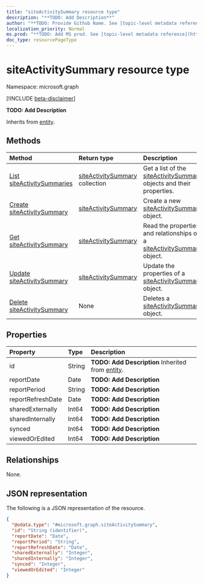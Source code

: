 ```yaml
---
title: "siteActivitySummary resource type"
description: "**TODO: Add Description**"
author: "**TODO: Provide Github Name. See [topic-level metadata reference](https://msgo.azurewebsites.net/add/document/guidelines/metadata.html#topic-level-metadata)**"
localization_priority: Normal
ms.prod: "**TODO: Add MS prod. See [topic-level metadata reference](https://msgo.azurewebsites.net/add/document/guidelines/metadata.html#topic-level-metadata)**"
doc_type: resourcePageType
---
```


# siteActivitySummary resource type

Namespace: microsoft.graph

[!INCLUDE [beta-disclaimer](../../includes/beta-disclaimer.md)]

**TODO: Add Description**


Inherits from [entity](../resources/entity.md).

## Methods
|Method|Return type|Description|
|:---|:---|:---|
|[List siteActivitySummaries](../api/siteactivitysummary-list.md)|[siteActivitySummary](../resources/siteactivitysummary.md) collection|Get a list of the [siteActivitySummary](../resources/siteactivitysummary.md) objects and their properties.|
|[Create siteActivitySummary](../api/siteactivitysummary-create.md)|[siteActivitySummary](../resources/siteactivitysummary.md)|Create a new [siteActivitySummary](../resources/siteactivitysummary.md) object.|
|[Get siteActivitySummary](../api/siteactivitysummary-get.md)|[siteActivitySummary](../resources/siteactivitysummary.md)|Read the properties and relationships of a [siteActivitySummary](../resources/siteactivitysummary.md) object.|
|[Update siteActivitySummary](../api/siteactivitysummary-update.md)|[siteActivitySummary](../resources/siteactivitysummary.md)|Update the properties of a [siteActivitySummary](../resources/siteactivitysummary.md) object.|
|[Delete siteActivitySummary](../api/siteactivitysummary-delete.md)|None|Deletes a [siteActivitySummary](../resources/siteactivitysummary.md) object.|

## Properties
|Property|Type|Description|
|:---|:---|:---|
|id|String|**TODO: Add Description** Inherited from [entity](../resources/entity.md).|
|reportDate|Date|**TODO: Add Description**|
|reportPeriod|String|**TODO: Add Description**|
|reportRefreshDate|Date|**TODO: Add Description**|
|sharedExternally|Int64|**TODO: Add Description**|
|sharedInternally|Int64|**TODO: Add Description**|
|synced|Int64|**TODO: Add Description**|
|viewedOrEdited|Int64|**TODO: Add Description**|

## Relationships
None.

## JSON representation
The following is a JSON representation of the resource.
<!-- {
  "blockType": "resource",
  "keyProperty": "id",
  "@odata.type": "microsoft.graph.siteActivitySummary",
  "baseType": "microsoft.graph.entity",
  "openType": false
}
-->
``` json
{
  "@odata.type": "#microsoft.graph.siteActivitySummary",
  "id": "String (identifier)",
  "reportDate": "Date",
  "reportPeriod": "String",
  "reportRefreshDate": "Date",
  "sharedExternally": "Integer",
  "sharedInternally": "Integer",
  "synced": "Integer",
  "viewedOrEdited": "Integer"
}
```

